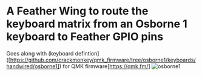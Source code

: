 # A Feather Wing to route the keyboard matrix from an Osborne 1 keyboard to Feather GPIO pins 
Goes along with (keyboard defintion]([https://github.com/crackmonkey/qmk_firmware/tree/osborne1/keyboards/handwired/osborne1]) for QMK firmware[https://qmk.fm/] 
![osborne1](https://i.imgur.com/221nQ5E.jpeg)
